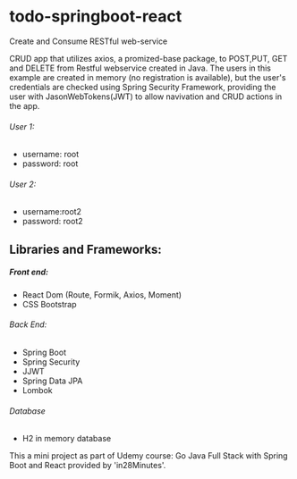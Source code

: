 # todo-springboot-react
Create and Consume RESTful web-service

CRUD app that utilizes  axios, a promized-base package, to POST,PUT, GET and DELETE from Restful webservice created in Java.
The users in this example are created in memory (no registration is available), but the user's credentials are checked using
Spring Security Framework, providing the user with JasonWebTokens(JWT) to allow navivation and CRUD actions in the app.

###### User 1:
- username: root
- password: root
###### User 2:
- username:root2
- password: root2

## Libraries and Frameworks:
##### Front end:
- React Dom (Route, Formik, Axios, Moment)
- CSS Bootstrap

###### Back End:
- Spring Boot
- Spring Security
- JJWT
- Spring Data JPA
- Lombok

###### Database
- H2 in memory database


This a mini project as part of Udemy course: Go Java Full Stack with Spring Boot and React provided by 'in28Minutes'.
